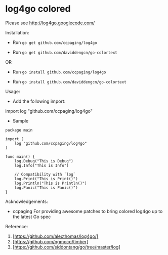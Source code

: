 # log4go colored

Please see http://log4go.googlecode.com/

Installation:

- Run `go get github.com/ccpaging/log4go`

- Run `go get github.com/daviddengcn/go-colortext`

OR

- Run `go install github.com/ccpaging/log4go`

- Run `go install github.com/daviddengcn/go-colortext`

Usage:

- Add the following import:

import log "github.com/ccpaging/log4go"

- Sample

```
package main

import (
	log "github.com/ccpaging/log4go"
)

func main() {
    log.Debug("This is Debug")
    log.Info("This is Info")

    // Compatibility with `log`
    log.Print("This is Print()")
    log.Println("This is Println()")
    log.Panic("This is Panic()")
}
```

Acknowledgements:

- ccpaging
  For providing awesome patches to bring colored log4go up to the latest Go spec

Reference:

1. [https://github.com/alecthomas/log4go/]
2. [https://github.com/ngmoco/timber]
3. [https://github.com/siddontang/go/tree/master/log]
